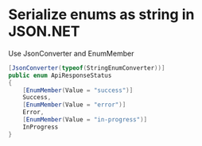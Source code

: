 # Serialize enums as string in JSON.NET

Use JsonConverter and EnumMember

```csharp
[JsonConverter(typeof(StringEnumConverter))]
public enum ApiResponseStatus
{
    [EnumMember(Value = "success")]
    Success,
    [EnumMember(Value = "error")]
    Error,
    [EnumMember(Value = "in-progress")]
    InProgress
}
```
